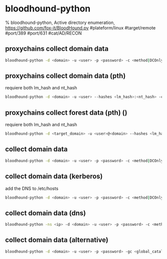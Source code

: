 # bloodhound-python

% bloodhound-python, Active directory enumeration, https://github.com/fox-it/BloodHound.py
#plateform/linux #target/remote #port/389 #port/631 #cat/AD/RECON

## proxychains collect domain data 
```bash
bloodhound-python -d <domain> -u <user> -p <password> -c <method|DCOnly> --auth-method <method|ntlm> --dns-tcp -ns <dc_ip> -dc <dc_name> -v
```

## proxychains collect domain data (pth) 
requiere both lm_hash and nt_hash
```bash
bloodhound-python -d <domain> -u <user> --hashes <lm_hash>:<nt_hash> -c <method|DCOnly> --auth-method <method|ntlm> --dns-tcp -ns <dc_ip> -dc <dc_name> -v
```

## proxychains collect forest data  (pth) ()
requiere both lm_hash and nt_hash
```bash
bloodhound-python -d <target_domain> -u <user>@<domain> --hashes <lm_hash>:<nt_hash> -c <method|DCOnly> --auth-method <method|ntlm> --dns-tcp -ns <target_domain_ip>  -v
```

## collect domain data
```bash
bloodhound-python -d <domain> -u <user> -p <password> -c <method|DCOnly>
```

## collect domain data (kerberos)
add the DNS to /etc/hosts 
```bash
bloodhound-python -d <domain> -u <user> -p <password> -c <method|DCOnly> -ns <ip> --kerberos
```

## collect domain data (dns)
```bash
bloodhound-python -ns <ip> -d <domain> -u <user> -p <password> -c <method|DCOnly>
```

## collect domain data (alternative)
```bash
bloodhound-python -d <domain> -u <user> -p <password> -gc <global_catalog> -dc <domain_controler> -c <method|DCOnly>
```
